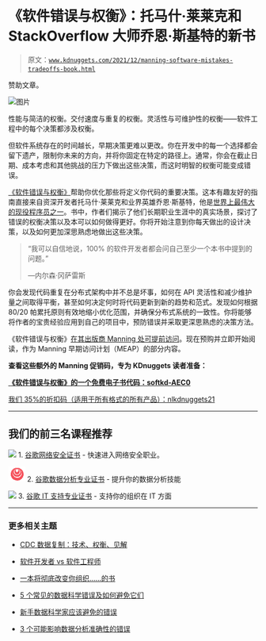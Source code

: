 # 《软件错误与权衡》：托马什·莱莱克和 StackOverflow 大师乔恩·斯基特的新书

> 原文：[`www.kdnuggets.com/2021/12/manning-software-mistakes-tradeoffs-book.html`](https://www.kdnuggets.com/2021/12/manning-software-mistakes-tradeoffs-book.html)

赞助文章。

![图片](http://mng.bz/y49G)

性能与简洁的权衡。交付速度与重复的权衡。灵活性与可维护性的权衡——软件工程中的每个决策都涉及权衡。

但软件系统存在的时间越长，早期决策更难以更改。你在开发中的每一个选择都会留下遗产，限制你未来的方向，并将你固定在特定的路径上。通常，你会在截止日期、成本考虑和其他挑战的压力下做出这些决策，而这时明智的权衡可能变成错误。

[《软件错误与权衡》](http://mng.bz/y49G)帮助你优化那些将定义你代码的重要决策。这本有趣友好的指南直接来自资深开发者托马什·莱莱克和业界英雄乔恩·斯基特，他是[世界上最伟大的现役程序员之一](http://www.itworld.com/article/2823547/enterprise-software/158256-superclass-14-of-the-world-s-best-living-programmers.html)。书中，作者们揭示了他们长期职业生涯中的真实场景，探讨了错误的权衡决策以及本可以如何做得更好。你将开始注意到你每天做出的设计决策，以及如何更加深思熟虑地做出这些决策。

> “我可以自信地说，100% 的软件开发者都会问自己至少一个本书中提到的问题。”
> 
> —内尔森·冈萨雷斯

你会发现代码重复在分布式架构中并不总是坏事，如何在 API 灵活性和减少维护量之间取得平衡，甚至如何决定何时将代码更新到新的趋势和范式。发现如何根据 80/20 帕累托原则有效地缩小优化范围，并确保分布式系统的一致性。你将能够将作者的宝贵经验应用到自己的项目中，预防错误并采取更深思熟虑的决策方法。

《软件错误与权衡》[在其出版商 Manning 处可提前访问](https://www.manning.com/books/software-mistakes-and-tradeoffs)。现在预购并立即开始阅读，作为 Manning 早期访问计划（MEAP）的部分内容。

**查看这些额外的 Manning 促销码，专为 KDnuggets 读者准备：**

**[《软件错误与权衡》的一个免费电子书代码：softkd-AEC0](http://mng.bz/y49G)**

[我们 35%的折扣码（适用于所有格式的所有产品）：nlkdnuggets21](http://mng.bz/nY2g)

* * *

## 我们的前三名课程推荐

![](img/0244c01ba9267c002ef39d4907e0b8fb.png) 1\. [谷歌网络安全证书](https://www.kdnuggets.com/google-cybersecurity) - 快速进入网络安全职业。

![](img/e225c49c3c91745821c8c0368bf04711.png) 2\. [谷歌数据分析专业证书](https://www.kdnuggets.com/google-data-analytics) - 提升你的数据分析技能

![](img/0244c01ba9267c002ef39d4907e0b8fb.png) 3\. [谷歌 IT 支持专业证书](https://www.kdnuggets.com/google-itsupport) - 支持你的组织在 IT 方面

* * *

### 更多相关主题

+   [CDC 数据复制：技术、权衡、见解](https://www.kdnuggets.com/2023/08/cdc-data-replication-techniques-tradeoffs-insights.html)

+   [软件开发者 vs 软件工程师](https://www.kdnuggets.com/2022/05/software-developer-software-engineer.html)

+   [一本将彻底改变你组织……的书](https://www.kdnuggets.com/2022/02/manning-new-book-revolutionize-way-organization-approaches-data.html)

+   [5 个常见的数据科学错误及如何避免它们](https://www.kdnuggets.com/5-common-data-science-mistakes-and-how-to-avoid-them)

+   [新手数据科学家应该避免的错误](https://www.kdnuggets.com/2022/06/mistakes-newbie-data-scientists-avoid.html)

+   [3 个可能影响数据分析准确性的错误](https://www.kdnuggets.com/2023/03/3-mistakes-could-affecting-accuracy-data-analytics.html)
